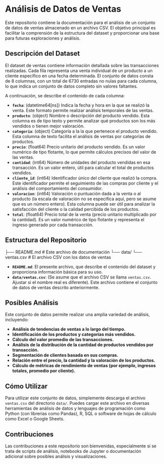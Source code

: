 # Análisis de Datos de Ventas

Este repositorio contiene la documentación para el análisis de un conjunto de datos de ventas almacenado en un archivo CSV. El objetivo principal es facilitar la comprensión de la estructura del dataset y proporcionar una base para futuras exploraciones y análisis.

## Descripción del Dataset

El dataset de ventas contiene información detallada sobre las transacciones realizadas. Cada fila representa una venta individual de un producto a un cliente específico en una fecha determinada. El conjunto de datos consta de 8 columnas, con un total de 6730 entradas no nulas para cada columna, lo que indica un conjunto de datos completo sin valores faltantes.

A continuación, se describe el contenido de cada columna:

* **`fecha`**: (datetime64[ns]) Indica la fecha y hora en la que se realizó la venta. Este formato permite realizar análisis temporales de las ventas.
* **`producto`**: (object) Nombre o descripción del producto vendido. Esta columna es de tipo texto y permite analizar qué productos son los más vendidos o tienen mejor valoración.
* **`categoria`**: (object) Categoría a la la que pertenece el producto vendido. Esta columna de texto facilita el análisis de ventas por categorías de productos.
* **`precio`**: (float64) Precio unitario del producto vendido. Es un valor numérico de tipo flotante, lo que permite cálculos precisos del valor de las ventas.
* **`cantidad`**: (int64) Número de unidades del producto vendidas en esa transacción. Es un valor entero, útil para calcular el total de productos vendidos.
* **`cliente_id`**: (int64) Identificador único del cliente que realizó la compra. Este identificador permite el seguimiento de las compras por cliente y el análisis del comportamiento del consumidor.
* **`valoracion`**: (int64) Valoración o puntuación dada a la venta o al producto (la escala de valoración no se especifica aquí, pero se asume que es un número entero). Esta columna puede ser útil para analizar la satisfacción del cliente o la calidad percibida de los productos.
* **`total`**: (float64) Precio total de la venta (precio unitario multiplicado por la cantidad). Es un valor numérico de tipo flotante y representa el ingreso generado por cada transacción.

## Estructura del Repositorio

├── README.md             # Este archivo de documentación
└── data/
└── ventas.csv        # El archivo CSV con los datos de ventas


* **`README.md`**: El presente archivo, que describe el contenido del dataset y proporciona información básica para su uso.
* **`data/ventas.csv`**: (Se asume que el archivo CSV se llama `ventas.csv`. Ajustar si el nombre real es diferente). Este archivo contiene el conjunto de datos de ventas descrito anteriormente.

## Posibles Análisis

Este conjunto de datos permite realizar una amplia variedad de análisis, incluyendo:

* **Análisis de tendencias de ventas a lo largo del tiempo.**
* **Identificación de los productos y categorías más vendidos.**
* **Cálculo del valor promedio de las transacciones.**
* **Análisis de la distribución de la cantidad de productos vendidos por transacción.**
* **Segmentación de clientes basada en sus compras.**
* **Relación entre el precio, la cantidad y la valoración de los productos.**
* **Cálculo de métricas de rendimiento de ventas (por ejemplo, ingresos totales, promedio por cliente).**

## Cómo Utilizar

Para utilizar este conjunto de datos, simplemente descarga el archivo `ventas.csv` del directorio `data/`. Puedes cargar este archivo en diversas herramientas de análisis de datos y lenguajes de programación como Python (con librerías como Pandas), R, SQL o software de hojas de cálculo como Excel o Google Sheets.

## Contribuciones

Las contribuciones a este repositorio son bienvenidas, especialmente si se trata de scripts de análisis, notebooks de Jupyter o documentación adicional sobre posibles análisis y visualizaciones.
